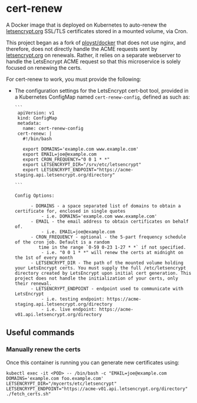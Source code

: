# cert-renew

A Docker image that is deployed on Kubernetes to auto-renew the [letsencrypt.org](https://letsencrypt.org) SSL/TLS certificates stored in a mounted volume, via Cron.

This project began as a fork of [ployst/docker](https://github.com/ployst/docker/tree/master/letsencrypt)
that does not use nginx, and therefore, does not directly handle the ACME requests sent by [letsencrypt.org](https://letsencrypt.org) on renewals. Rather, it relies on a separate webserver to handle the LetsEncrypt ACME request so that this microservice is solely focused on renewing the certs.

For cert-renew to work, you must provide the following:

- The configuration settings for the LetsEncrypt cert-bot tool, provided in a Kubernetes ConfigMap named `cert-renew-config`, defined as such as:

      ```
       apiVersion: v1
       kind: ConfigMap
       metadata:
         name: cert-renew-config
       cert-renew: |
         #!/bin/bash
         
         export DOMAINS='example.com www.example.com'
         export EMAIL=joe@example.com
         export CRON_FREQUENCY="0 0 1 * *"
         export LETSENCRYPT_DIR="/srv/etc/letsencrypt"
         export LETSENCRYPT_ENDPOINT="https://acme-staging.api.letsencrypt.org/directory"
       
      ```
      
      Config Options:
      
            - DOMAINS - a space separated list of domains to obtain a certificate for, enclosed in single quotes
                - i.e. DOMAINS='example.com www.example.com'
            - EMAIL - the email address to obtain certificates on behalf of.
                - i.e. EMAIL=joe@example.com
            - CRON_FREQUENCY - optional - the 5-part frequency schedule of the cron job. Default is a random
               time in the range `0-59 0-23 1-27 * *` if not specified.
                - i.e. "0 0 1 * *" will renew the certs at midnight on the 1st of every month
            - LETSENCRYPT_DIR - The path of the mounted volume holding your LetsEncrypt certs. You must supply the full /etc/letsencrypt directory created by LetsEncrypt upon initial cert generation. This project does not handle the initialization of your certs, only their renewal. 
            - LETSENCRYPT_ENDPOINT - endpoint used to communicate with LetsEncrypt
                - i.e. testing endpoint: https://acme-staging.api.letsencrypt.org/directory
                - i.e. live endpoint: https://acme-v01.api.letsencrypt.org/directory

## Useful commands

### Manually renew the certs

Once this container is running you can generate new certificates using:

```
kubectl exec -it <POD> -- /bin/bash -c "EMAIL=joe@example.com DOMAINS='example.com foo.example.com' LETSENCRYPT_DIR="/mycerts/etc/letsencrypt" LETSENCRYPT_ENDPOINT="https://acme-v01.api.letsencrypt.org/directory" ./fetch_certs.sh"
```


